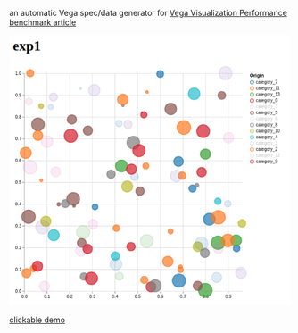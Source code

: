 an automatic Vega spec/data generator for [Vega Visualization Performance benchmark article](https://grechin.org/2022/07/19/vega-visualization-performance-benchmark.html)

![img.png](img.png)

[clickable demo](https://grechin.org/articles/vega_performance/generated/index.html)
